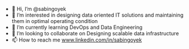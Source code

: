 - 👋 Hi, I’m @sabingoyek
- 👀 I’m interested in designing data oriented IT solutions and maintaining them in optimal operating condition
- 🌱 I’m currently learning DevOps and Data Engineering
- 💞️ I’m looking to collaborate on Designing scalable data infrastructure
- 📫 How to reach me www.linkedin.com/in/sabingoyek

<!---
sabingoyek/sabingoyek is a ✨ special ✨ repository because its `README.md` (this file) appears on your GitHub profile.
You can click the Preview link to take a look at your changes.
--->
